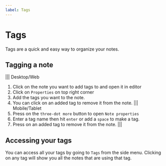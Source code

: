 ```yaml
---
label: Tags
---
```

# Tags
Tags are a quick and easy way to organize your notes.

## Tagging a note
||| Desktop/Web
1. Click on the note you want to add tags to and open it in editor
2. Click on `Properties` on top right corner
3. Add the tags you want to the note.
4. You can click on an added tag to remove it from the note.
||| Mobile/Tablet
1. Press on the `three-dot more` button to open `Note properties`
2. Enter a tag name then hit `enter` or add a `space` to make a tag.
3. Press on an added tag to remove it from the note.
|||

## Accessing your tags
You can access all your tags by going to `Tags` from the side menu. Clicking on any tag will show you all the notes that are using that tag. 